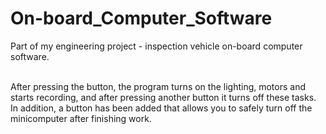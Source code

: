 # On-board_Computer_Software
Part of my engineering project - inspection vehicle on-board computer software.



<br />
  After pressing the button, the program turns on the lighting, motors and starts recording, and after pressing another button it turns off these tasks. In addition, a button has been added that allows you to safely turn off the minicomputer after finishing work.
